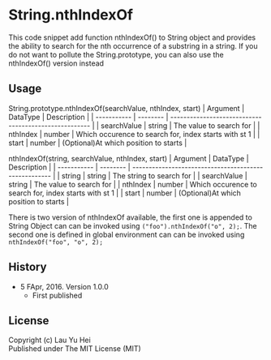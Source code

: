 # String.nthIndexOf
This code snippet add function nthIndexOf() to String object and provides the ability to search for the nth occurrence of a substring in a string. If you do not want to pollute the String.prototype, you can also use the nthIndexOf() version instead

## Usage 
String.prototype.nthIndexOf(searchValue, nthIndex, start)
| Argument    | DataType | Description                                           |
| ----------- | -------- | ----------------------------------------------------- |
| searchValue | string   | The value to search for                               |
| nthIndex    | number   | Which occurence to search for, index starts with st 1 |
| start       | number   | (Optional)At which position to starts                 |
  
nthIndexOf(string, searchValue, nthIndex, start)
| Argument    | DataType | Description                                           |
| ----------- | -------- | ----------------------------------------------------- |
| string      | string   | The string to search for                              |
| searchValue | string   | The value to search for                               |
| nthIndex    | number   | Which occurence to search for, index starts with st 1 |
| start       | number   | (Optional)At which position to starts                 |

There is two version of nthIndexOf available, the first one is appended to String Object can can be invoked using ```("foo").nthIndexOf("o", 2);```. The second one is defined in global environment can can be invoked using ```nthIndexOf("foo", "o", 2);```
  
## History
* 5 FApr, 2016. Version 1.0.0
  * First published
  
## License
Copyright (c) Lau Yu Hei  
Published under The MIT License (MIT)
